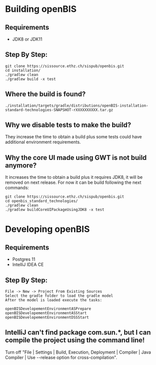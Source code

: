 # Building openBIS

## Requirements
- JDK8 or JDK11

## Step By Step:
```
git clone https://sissource.ethz.ch/sispub/openbis.git
cd installation/
./gradlew clean
./gradlew build -x test
```
## Where the build is found?
```
./installation/targets/gradle/distributions/openBIS-installation-standard-technologies-SNAPSHOT-rXXXXXXXXXX.tar.gz
```

## Why we disable tests to make the build?
They increase the time to obtain a build plus some tests could have additional environment requirements.

## Why the core UI made using GWT is not build anymore?
It increases the time to obtain a build plus it requires JDK8, it will be removed on next release. For now it can be build following the next commands:
```
git clone https://sissource.ethz.ch/sispub/openbis.git
cd openbis_standard_technologies/
./gradlew clean
./gradlew buildCoreUIPackageUsingJDK8 -x test
```

# Developing openBIS

## Requirements
- Postgres 11
- IntelliJ IDEA CE

## Step By Step:
```
File -> New -> Project From Existing Sources
Select the gradle folder to load the gradle model
After the model is loaded execute the tasks:

openBISDevelopementEnvironmentASPrepare
openBISDevelopementEnvironmentASStart
openBISDevelopementEnvironmentDSSStart
```

## IntelliJ can't find package com.sun.*, but I can compile the project using the command line!
Turn off "File | Settings | Build, Execution, Deployment | Compiler | Java Compiler | Use --release option for cross-compilation".
